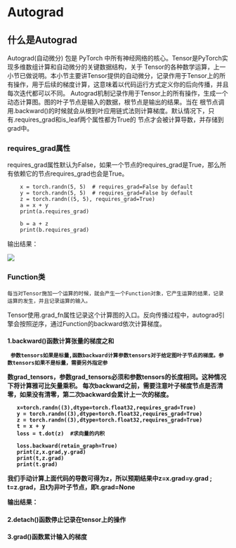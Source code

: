 # Autograd

## 什么是Autograd

   Autograd(自动微分) 包是 PyTorch 中所有神经网络的核心。Tensor是PyTorch实现多维数组计算和自动微分的关键数据结构，关于
Tensor的各种数学运算，上一小节已做说明。本小节主要讲Tensor提供的自动微分，记录作用于Tensor上的所有操作，用于后续的梯度计算，这意味着以代码运行方式定义你的后向传播，并且每次迭代都可以不同。
   Autograd机制记录作用于Tensor上的所有操作，生成一个动态计算图。图的叶子节点是输入的数据，根节点是输出的结果。当在
根节点调用.backward()的时候就会从根到叶应用链式法则计算梯度。默认情况下，只有.requires_grad和is_leaf两个属性都为True的
节点才会被计算导数，并存储到grad中。
 
 ### requires_grad属性
 
   requires_grad属性默认为False，如果一个节点的requires_grad是True，那么所有依赖它的节点requires_grad也会是True。
   
```buildoutcfg
    x = torch.randn(5, 5)  # requires_grad=False by default
    y = torch.randn(5, 5)  # requires_grad=False by default
    z = torch.randn((5, 5), requires_grad=True)
    a = x + y
    print(a.requires_grad)

    b = a + z
    print(b.requires_grad)
```

输出结果：

![](../Image/输出20.PNG)

### Function类

    每当对Tensor施加一个运算的时候，就会产生一个Function对象，它产生运算的结果，记录运算的发生，并且记录运算的输入。
Tensor使用.grad_fn属性记录这个计算图的入口。反向传播过程中，autograd引擎会按照逆序，通过Function的backward依次计算梯度。

<h4>1.backward()函数计算张量的梯度之和
    
     参数tensors如果是标量,函数backward计算参数tensors对于给定图叶子节点的梯度。参数tensors如果不是标量，需要另外指定参
 数grad_tensors，参数grad_tensors必须和参数tensors的长度相同。这种情况下将计算雅可比矢量乘积。
    每次backward之前，需要注意叶子梯度节点是否清零，如果没有清零，第二次backward会累计上一次的梯度。
  
  ```buildoutcfg
     x=torch.randn((3),dtype=torch.float32,requires_grad=True)
     y = torch.randn((3),dtype=torch.float32,requires_grad=True)
     z = torch.randn((3),dtype=torch.float32,requires_grad=True)
     t = x + y
     loss = t.dot(z)  #求向量的内积
     
     loss.backward(retain_graph=True)
     print(z,x.grad,y.grad) 
     print(t,z.grad)   
     print(t.grad)     
```

我们手动计算上面代码的导数可得为z，所以预期结果中z=x.grad=y.grad ; t=z.grad，且t为非叶子节点，即t.grad=None

输出结果：


<h4>2.detach()函数停止记录在tensor上的操作



<h4>3.grad()函数累计输入的梯度